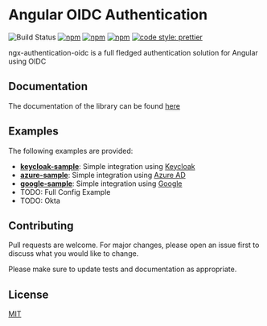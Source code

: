 # Angular OIDC Authentication
![Build Status](https://github.com/lizzyTheLizard/ngx-authentication-oidc/actions/workflows/test.yml/badge.svg)
[![npm](https://img.shields.io/npm/v/ngx-authentication-oidc.svg)](
https://www.npmjs.com/package/ngx-authentication-oidc)
[![npm](https://img.shields.io/npm/dm/ngx-authentication-oidc.svg)](https://www.npmjs.com/package/ngx-authentication-oidc)
[![npm](https://img.shields.io/npm/l/ngx-authentication-oidc.svg)](https://www.npmjs.com/package/ngx-authentication-oidc)
[![code style: prettier](https://img.shields.io/badge/code_style-prettier-ff69b4.svg)](https://github.com/prettier/prettier)

ngx-authentication-oidc is a full fledged authentication solution for Angular using OIDC

## Documentation
The documentation of the library can be found [here](projects/ngx-authentication-oidc/README.md)

## Examples
The following examples are provided:
* **[keycloak-sample](projects/keycloak-sample/README.md)**: Simple integration using [Keycloak](https://www.keycloak.org/)
* **[azure-sample](projects/azure-sample/README.md)**: Simple integration using [Azure AD](https://azure.microsoft.com/en-us/services/active-directory/)
* **[google-sample](projects/google-sample/README.md)**: Simple integration using [Google](https://developers.google.com/identity/protocols/oauth2/openid-connect)
* TODO: Full Config Example
* TODO: Okta
  
## Contributing
Pull requests are welcome. For major changes, please open an issue first to discuss what you would like to change.

Please make sure to update tests and documentation as appropriate.

## License
[MIT](LICENSE)
